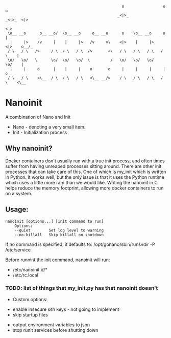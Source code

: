                                                        o                 o     o     
                                                     _<|>_             _<|>_  <|>    
                                                                              < >    
     \o__ __o      o__ __o/  \o__ __o     o__ __o      o    \o__ __o     o     |     
      |     |>    /v     |    |     |>   /v     v\    <|>    |     |>   <|>    o__/_ 
     / \   / \   />     / \  / \   / \  />       <\   / \   / \   / \   / \    |     
     \o/   \o/   \      \o/  \o/   \o/  \         /   \o/   \o/   \o/   \o/    |     
      |     |     o      |    |     |    o       o     |     |     |     |     o     
     / \   / \    <\__  / \  / \   / \   <\__ __/>    / \   / \   / \   / \    <\__  
 
# Nanoinit

A combination of Nano and Init

* Nano - denoting a very small item.
* Init - Initialization process

## Why nanoinit?
Docker containers don't usually run with a true init process, and often times suffer from having unreaped processes sitting around. 
There are other init processes that can take care of this.
One of which is my_init which is written in Python.
It works well, but the only issue is that it uses the Python runtime which uses a little more ram than we would like.
Writing the nanoinit in C helps reduce the memory footprint, allowing more docker containers to run on a system.

## Usage:
    nanoinit [options...] [init command to run]
        Options:
        --quiet        Set log level to warning
        --no-killall   Skip killall on shutdown

If no command is specified, it defaults to:
    /opt/gonano/sbin/runsvdir -P /etc/service

Before runnint the init command, nanoinit will run:
* /etc/nanoinit.d/*
* /etc/rc.local

### TODO: list of things that my_init.py has that nanoinit doesn't
* Custom options:
 - enable insecure ssh keys - not going to implement
 - skip startup files
* output environment variables to json
* stop runit services before shutting down
